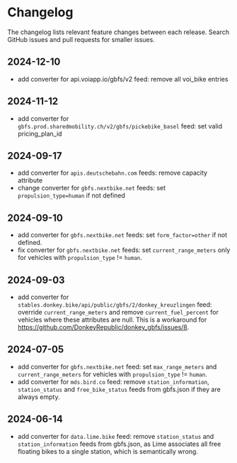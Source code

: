 # Changelog

The changelog lists relevant feature changes between each release. Search GitHub issues and pull requests for smaller issues.

## 2024-12-10
- add converter for api.voiapp.io/gbfs/v2 feed: remove all voi_bike entries

## 2024-11-12
- add converter for `gbfs.prod.sharedmobility.ch/v2/gbfs/pickebike_basel` feed: set valid pricing_plan_id

## 2024-09-17
- add converter for `apis.deutschebahn.com` feeds: remove capacity attribute
- change converter for `gbfs.nextbike.net` feeds: set `propulsion_type=human` if not defined

## 2024-09-10
- add converter for `gbfs.nextbike.net` feeds: set `form_factor=other` if not defined.
- fix converter for `gbfs.nextbike.net` feeds: set `current_range_meters` only for vehicles with `propulsion_type` != `human`.

## 2024-09-03
- add converter for `stables.donkey.bike/api/public/gbfs/2/donkey_kreuzlingen` feed: override `current_range_meters` and remove `current_fuel_percent` for vehicles where these attributes are null. This is a workaround for https://github.com/DonkeyRepublic/donkey_gbfs/issues/8.

##  2024-07-05
- add converter for `gbfs.nextbike.net` feed: set `max_range_meters` and `current_range_meters` for vehicles with `propulsion_type` != `human`.
- add converter for `mds.bird.co` feed: remove `station_information`, `station_status` and `free_bike_status` feeds from gbfs.json if they are always empty.  

## 2024-06-14
- add converter for `data.lime.bike` feed: remove `station_status` and `station_information` feeds from gbfs.json, as Lime associates all free floating bikes to a single station, which is semantically wrong.

